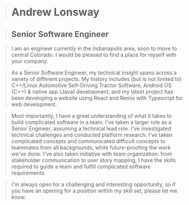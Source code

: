 > # Andrew Lonsway

> ## Senior Software Engineer

> I am an engineer currently in the Indianapolis area, soon to move to central Colorado. I would be pleased to find a place for myself with your company.

> As a Senior Software Engineer, my technical insight spans across a variety of different projects. My history includes (but is not limited to) C++/Linux Automotive Self-Driving Tractor Software, Android OS (C++) & native app (Java) development, and my latest project has been developing a website using React and Remix with Typescript for web development. 

> Most importantly, I have a great understanding of what it takes to build complicated software in a team. I've taken a larger role as a Senior Engineer, assuming a technical lead role. I've investigated technical challenges and conducted platform research. I've taken complicated concepts and communicated difficult concepts to teammates from all backgrounds, while future-proofing the work we've done. I've also taken initiative with team organization: from stakeholder communication to user story mapping, I have the skills required to guide a team and fulfill complicated software requirements.

> I'm always open for a challenging and interesting opportunity, so if you have an opening for a position within my skill set, please let me know.
